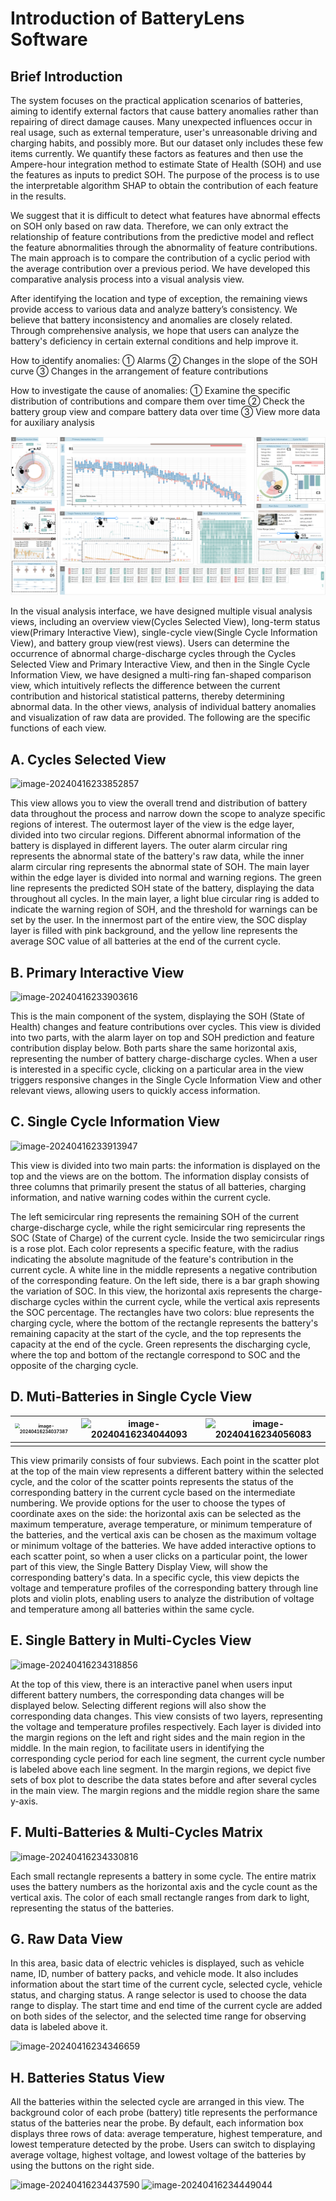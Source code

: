 # Introduction of BatteryLens Software

## Brief Introduction

The system focuses on the practical application scenarios of batteries, aiming to identify external factors that cause battery anomalies rather than repairing of direct damage causes. Many unexpected influences occur in real usage, such as external temperature, user's unreasonable driving and charging habits, and possibly more. But our dataset only includes these few items currently. We quantify these factors as features and then use the Ampere-hour integration method to estimate State of Health (SOH) and use the features as inputs to predict SOH. The purpose of the process is to use the interpretable algorithm SHAP to obtain the contribution of each feature in the results.

 

We suggest that it is difficult to detect what features have abnormal effects on SOH only based on raw data. Therefore, we can only extract the relationship of feature contributions from the predictive model and reflect the feature abnormalities through the abnormality of feature contributions. The main approach is to compare the contribution of a cyclic period with the average contribution over a previous period. We have developed this comparative analysis process into a visual analysis view.

 

After identifying the location and type of exception, the remaining views provide access to various data and analyze battery’s consistency. We believe that battery inconsistency and anomalies are closely related. Through comprehensive analysis, we hope that users can analyze the battery's deficiency in certain external conditions and help improve it.

 

How to identify anomalies: ① Alarms ② Changes in the slope of the SOH curve ③ Changes in the arrangement of feature contributions

 

How to investigate the cause of anomalies: ① Examine the specific distribution of contributions and compare them over time ② Check the battery group view and compare battery data over time ③ View more data for auxiliary analysis

 

![image-20240416233802497](\pic\image-20240416233802497.png)



In the visual analysis interface, we have designed multiple visual analysis views, including an overview view(Cycles Selected View), long-term status view(Primary Interactive View), single-cycle view(Single Cycle Information View), and battery group view(rest views). Users can determine the occurrence of abnormal charge-discharge cycles through the Cycles Selected View and Primary Interactive View, and then in the Single Cycle Information View, we have designed a multi-ring fan-shaped comparison view, which intuitively reflects the difference between the current contribution and historical statistical patterns, thereby determining abnormal data. In the other views, analysis of individual battery anomalies and visualization of raw data are provided. The following are the specific functions of each view.



## **A.** **Cycles Selected View**

![image-20240416233852857](C:\Users\Lenovo\Desktop\408笔记\pic\image-20240416233852857.png)

This view allows you to view the overall trend and distribution of battery data throughout the process and narrow down the scope to analyze specific regions of interest. The outermost layer of the view is the edge layer, divided into two circular regions. Different abnormal information of the battery is displayed in different layers. The outer alarm circular ring represents the abnormal state of the battery's raw data, while the inner alarm circular ring represents the abnormal state of SOH. The main layer within the edge layer is divided into normal and warning regions. The green line represents the predicted SOH state of the battery, displaying the data throughout all cycles. In the main layer, a light blue circular ring is added to indicate the warning region of SOH, and the threshold for warnings can be set by the user. In the innermost part of the entire view, the SOC display layer is filled with pink background, and the yellow line represents the average SOC value of all batteries at the end of the current cycle.



## **B.** **Primary Interactive View**

![image-20240416233903616](C:\Users\Lenovo\Desktop\408笔记\pic\image-20240416233903616.png)

This is the main component of the system, displaying the SOH (State of Health) changes and feature contributions over cycles. This view is divided into two parts, with the alarm layer on top and SOH prediction and feature contribution display below. Both parts share the same horizontal axis, representing the number of battery charge-discharge cycles. When a user is interested in a specific cycle, clicking on a particular area in the view triggers responsive changes in the Single Cycle Information View and other relevant views, allowing users to quickly access information.



## **C.** **Single Cycle Information View**

![image-20240416233913947](C:\Users\Lenovo\Desktop\408笔记\pic\image-20240416233913947.png)

This view is divided into two main parts: the information is displayed on the top and the views are on the bottom. The information display consists of three columns that primarily present the status of all batteries, charging information, and native warning codes within the current cycle.

The left semicircular ring represents the remaining SOH of the current charge-discharge cycle, while the right semicircular ring represents the SOC (State of Charge) of the current cycle. Inside the two semicircular rings is a rose plot. Each color represents a specific feature, with the radius indicating the absolute magnitude of the feature's contribution in the current cycle. A white line in the middle represents a negative contribution of the corresponding feature. On the left side, there is a bar graph showing the variation of SOC. In this view, the horizontal axis represents the charge-discharge cycles within the current cycle, while the vertical axis represents the SOC percentage. The rectangles have two colors: blue represents the charging cycle, where the bottom of the rectangle represents the battery's remaining capacity at the start of the cycle, and the top represents the capacity at the end of the cycle. Green represents the discharging cycle, where the top and bottom of the rectangle correspond to SOC and the opposite of the charging cycle.



## **D.** **Muti-Batteries in Single Cycle View**

| <img src="C:\Users\Lenovo\Desktop\408笔记\pic\image-20240416234037387.png" alt="image-20240416234037387" style="zoom:50%;" /> | ![image-20240416234044093](C:\Users\Lenovo\Desktop\408笔记\pic\image-20240416234044093.png) | ![image-20240416234056083](C:\Users\Lenovo\Desktop\408笔记\pic\image-20240416234056083.png) |
| ------------------------------------------------------------ | ------------------------------------------------------------ | ------------------------------------------------------------ |
|                                                              |                                                              |                                                              |

 

This view primarily consists of four subviews. Each point in the scatter plot at the top of the main view represents a different battery within the selected cycle, and the color of the scatter points represents the status of the corresponding battery in the current cycle based on the intermediate numbering. We provide options for the user to choose the types of coordinate axes on the side: the horizontal axis can be selected as the maximum temperature, average temperature, or minimum temperature of the batteries, and the vertical axis can be chosen as the maximum voltage or minimum voltage of the batteries. We have added interactive options to each scatter point, so when a user clicks on a particular point, the lower part of this view, the Single Battery Display View, will show the corresponding battery's data. In a specific cycle, this view depicts the voltage and temperature profiles of the corresponding battery through line plots and violin plots, enabling users to analyze the distribution of voltage and temperature among all batteries within the same cycle.



## **E.** **Single Battery in Multi-Cycles View**

![image-20240416234318856](C:\Users\Lenovo\Desktop\408笔记\pic\image-20240416234318856.png)

At the top of this view, there is an interactive panel when users input different battery numbers, the corresponding data changes will be displayed below. Selecting different regions will also show the corresponding data changes. This view consists of two layers, representing the voltage and temperature profiles respectively. Each layer is divided into the margin regions on the left and right sides and the main region in the middle. In the main region, to facilitate users in identifying the corresponding cycle period for each line segment, the current cycle number is labeled above each line segment. In the margin regions, we depict five sets of box plot to describe the data states before and after several cycles in the main view. The margin regions and the middle region share the same y-axis.



## **F.** Multi-Batteries & Multi-Cycles Matrix

![image-20240416234330816](C:\Users\Lenovo\Desktop\408笔记\pic\image-20240416234330816.png)

Each small rectangle represents a battery in some cycle. The entire matrix uses the battery numbers as the horizontal axis and the cycle count as the vertical axis. The color of each small rectangle ranges from dark to light, representing the status of the batteries.

 

## **G.** **Raw Data View**

In this area, basic data of electric vehicles is displayed, such as vehicle name, ID, number of battery packs, and vehicle mode. It also includes information about the start time of the current cycle, selected cycle, vehicle status, and charging status. A range selector is used to choose the data range to display. The start time and end time of the current cycle are added on both sides of the selector, and the selected time range for observing data is labeled above it.

![image-20240416234346659](C:\Users\Lenovo\Desktop\408笔记\pic\image-20240416234346659.png)



## **H.** **Batteries Status View**

All the batteries within the selected cycle are arranged in this view. The background color of each probe (battery) title represents the performance status of the batteries near the probe. By default, each information box displays three rows of data: average temperature, highest temperature, and lowest temperature detected by the probe. Users can switch to displaying average voltage, highest voltage, and lowest voltage of the batteries by using the buttons on the right side. 

![image-20240416234437590](C:\Users\Lenovo\Desktop\408笔记\pic\image-20240416234437590.png)
![image-20240416234449044](C:\Users\Lenovo\Desktop\408笔记\pic\image-20240416234449044.png)
